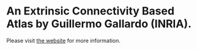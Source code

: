 # An Extrinsic Connectivity Based Atlas by Guillermo Gallardo (INRIA).

Please visit [the website](https://gagdiez.github.io/EC_atlas/) for more information.
